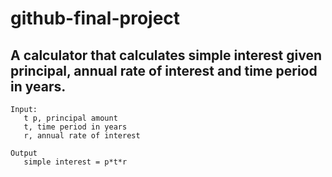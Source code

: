 # github-final-project

## A calculator that calculates simple interest given principal, annual rate of interest and time period in years.

```
Input:
   t p, principal amount
   t, time period in years
   r, annual rate of interest
   
Output
   simple interest = p*t*r
```
